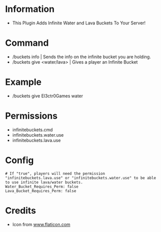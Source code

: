 # Information 
 - This Plugin Adds Infinite Water and Lava Buckets To Your Server!
# Command
- /buckets info | Sends the info on the infinite bucket you are holding.
- /buckets give <player> <water/lava> | Gives a player an Infinite Bucket
# Example
- /buckets give El3ctr0Games water
# Permissions
- infinitebuckets.cmd
 - infinitebuckets.water.use
- infinitebuckets.lava.use
# Config
```
# If "true", players will need the permission "infinitebuckets.lava.use" or "infinitebuckets.water.use" to be able to use infinite lava/water buckets.
Water_Bucket_Requires_Perm: false
Lava_Bucket_Requires_Perm: false
```
# Credits
- Icon from www.flaticon.com
